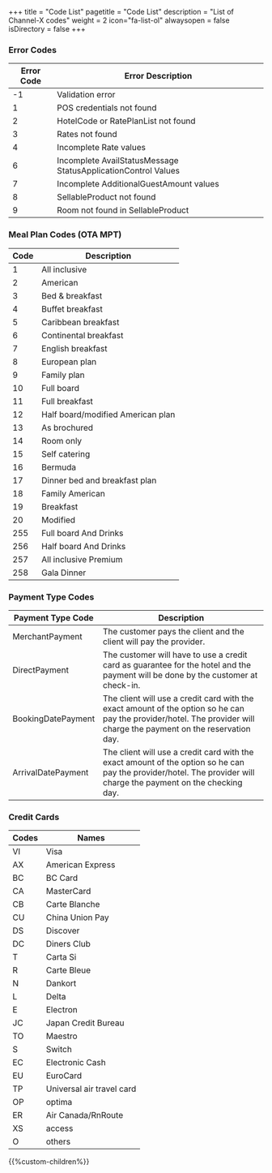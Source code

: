 +++
title = "Code List"
pagetitle = "Code List"
description = "List of Channel-X codes"
weight = 2
icon="fa-list-ol"
alwaysopen = false
isDirectory = false
+++

### Error Codes
| **Error Code** | **Error Description**					|
| -------------- | ------------------------------------------------------------ |
| -1           	 | Validation error						|
|  1             | POS credentials not found					|
|  2             | HotelCode or RatePlanList not found				|
|  3             | Rates not found						|
|  4             | Incomplete Rate values					|
|  6             | Incomplete AvailStatusMessage StatusApplicationControl Values|
|  7             | Incomplete AdditionalGuestAmount values			|
|  8             | SellableProduct not found					|
|  9             | Room not found in SellableProduct				|



### Meal Plan Codes (OTA MPT)
| **Code** | **Description**			|
| -------- | ---------------------------------- |
| 1        | All inclusive			|
| 2        | American				|
| 3        | Bed & breakfast			|
| 4        | Buffet breakfast			|
| 5        | Caribbean breakfast		|
| 6        | Continental breakfast		|
| 7        | English breakfast			|
| 8        | European plan			|
| 9        | Family plan			|
| 10       | Full board				|
| 11       | Full breakfast			|
| 12       | Half board/modified American plan	|
| 13       | As brochured			|
| 14       | Room only				|
| 15       | Self catering			|
| 16       | Bermuda				|
| 17       | Dinner bed and breakfast plan	|
| 18       | Family American			|
| 19       | Breakfast				|
| 20       | Modified				|
| 255      | Full board And Drinks  				|
| 256      | Half board And Drinks				|
| 257      | All inclusive Premium				|
| 258      | Gala Dinner				|


### Payment Type Codes
| **Payment Type Code** | **Description**										|
| --------------------- | --------------------------------------------------------------------------------------------- |
| MerchantPayment	| The customer pays the client and the client will pay the provider.				|
| DirectPayment		| The customer will have to use a credit card as guarantee for the hotel and the payment will be done by the customer at check-in. |
| BookingDatePayment	| The client will use a credit card with the exact amount of the option so he can pay the provider/hotel. The provider will charge the payment on the reservation day. |
| ArrivalDatePayment	| The client will use a credit card with the exact amount of the option so he can pay the provider/hotel. The provider will charge the payment on the checking day. |

### Credit Cards
| **Codes** | **Names**			|
| --------- | ------------------------- |
| VI        | Visa			|
| AX        | American Express		|
| BC        | BC Card			|
| CA        | MasterCard		|
| CB        | Carte Blanche		|
| CU        | China Union Pay		|
| DS        | Discover			|
| DC        | Diners Club		|
| T         | Carta Si			|
| R         | Carte Bleue		|
| N         | Dankort			|
| L         | Delta			|
| E         | Electron			|
| JC        | Japan Credit Bureau	|
| TO        | Maestro			|
| S         | Switch			|
| EC        | Electronic Cash		|
| EU        | EuroCard			|
| TP        | Universal air travel card	|
| OP        | optima			|
| ER        | Air Canada/RnRoute	|
| XS        | access			|
| O         | others			|


{{%custom-children%}}

